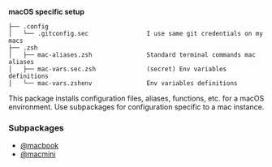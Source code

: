 **macOS specific setup**
 
    ├── .config
    │   └── .gitconfig.sec                I use same git credentials on my macs 
    ├── .zsh
    │   ├── mac-aliases.zsh               Standard terminal commands mac aliases
    │   ├── mac-vars.sec.zsh              (secret) Env variables definitions
    │   └── mac-vars.zshenv               Env variables definitions

    
This package installs configuration files, aliases, functions, etc. for a macOS environment.
Use subpackages for configuration specific to a mac instance.

### Subpackages

- [@macbook](https://github.com/Kraymer/F-dotfiles/tree/master/%40mac/%40macbook)
- [@macmini](https://github.com/Kraymer/F-dotfiles/tree/master/%40mac/%40macmini)
